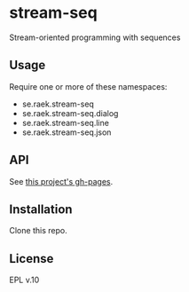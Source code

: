 # stream-seq 

Stream-oriented programming with sequences

## Usage

Require one or more of these namespaces:

* se.raek.stream-seq
* se.raek.stream-seq.dialog
* se.raek.stream-seq.line
* se.raek.stream-seq.json

## API

See [this project's gh-pages]("http://raek.github.com/stream-seq/").

## Installation

Clone this repo.

## License

EPL v.10
